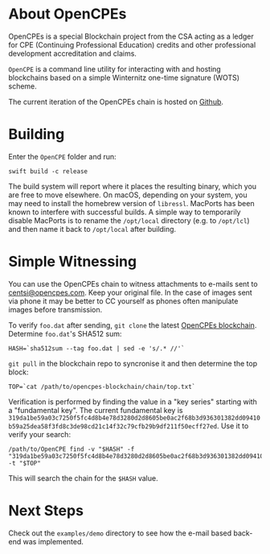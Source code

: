 # About OpenCPEs

OpenCPEs is a special Blockchain project from the CSA acting as a ledger for CPE (Continuing Professional Education) credits and other professional development accreditation and claims.

`OpenCPE` is a command line utility for interacting with and hosting blockchains based on a simple Winternitz one-time signature (WOTS) scheme.

The current iteration of the OpenCPEs chain is hosted on [Github](https://github.com/opencpes/opencpes-blockchain).

# Building

Enter the `OpenCPE` folder and run:

    swift build -c release

The build system will report where it places the resulting binary, which you are free to move elsewhere. On macOS, depending on your system, you may need to install the homebrew version of `libressl`. MacPorts has been known to interfere with successful builds. A simple way to temporarily disable MacPorts is to rename the `/opt/local` directory (e.g. to `/opt/lcl`) and then name it back to `/opt/local` after building.

# Simple Witnessing

You can use the OpenCPEs chain to witness attachments to e-mails sent to [centsi@opencpes.com](mailto:centsi@opencpes.com). Keep your original file. In the case of images sent via phone it may be better to CC yourself as phones often manipulate images before transmission.

To verify `foo.dat` after sending, `git clone` the latest [OpenCPEs blockchain](https://github.com/opencpes/opencpes-blockchain). Determine `foo.dat`'s SHA512 sum:

    HASH=`sha512sum --tag foo.dat | sed -e 's/.* //'`

`git pull` in the blockchain repo to syncronise it and then determine the top block:

    TOP=`cat /path/to/opencpes-blockchain/chain/top.txt`

Verification is performed by finding the value in a "key series" starting with a "fundamental key". The current fundamental key is `319da1be59a03c7250f5fc4d8b4e78d3280d2d8605be0ac2f68b3d936301382dd09410b59a25dea58f3fd8c3de98cd21c14f32c79cfb29b9df211f50ecff27ed`. Use it to verify your search:

    /path/to/OpenCPE find -v "$HASH" -f "319da1be59a03c7250f5fc4d8b4e78d3280d2d8605be0ac2f68b3d936301382dd09410b59a25dea58f3fd8c3de98cd21c14f32c79cfb29b9df211f50ecff27ed" -t "$TOP"

This will search the chain for the `$HASH` value.

# Next Steps

Check out the `examples/demo` directory to see how the e-mail based back-end was implemented. 
